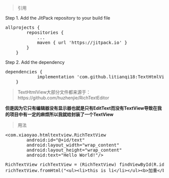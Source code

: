 <blockquote>引用</blockquote>
Step 1. Add the JitPack repository to your build file 
<pre>allprojects {
		repositories {
			...
			maven { url 'https://jitpack.io' }
		}
	}</pre>
Step 2. Add the dependency
<pre>dependencies {
	        implementation 'com.github.litianqi18:TextHtmlView:Tag'
	}</pre>
<blockquote>TextHtmlView大部分文件都来源于：https://github.com/huzhenjie/RichTextEditor</blockquote>
<b>但是因为它只有编辑器没有显示器也就是只有EditText而没有TextView导致在我的项目中有一定的麻烦所以我就给封装了一个TextView</b>
<blockquote>用法</blockquote>
<pre>&ltcom.xiaoyao.htmltextview.RichTextView
        android:id="@+id/text"
        android:layout_width="wrap_content"
        android:layout_height="wrap_content"
        android:text="Hello World!"/></pre>
<pre>RichTextView richTextView = (RichTextView) findViewById(R.id.text);
richTextView.fromHtml("&ltul>&ltli>this is li&lt/li>&lt/ul>&ltb>加重&lt/b>");</pre>
